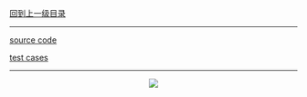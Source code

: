 [回到上一级目录](https://zhaochenyou.github.io/Way-to-Algorithm/Chapter-1)

----------
[source code](https://github.com/zhaochenyou/Way-to-Algorithm/raw/master/Chapter-1/src/BubbleSort.hpp)

[test cases](https://github.com/zhaochenyou/Way-to-Algorithm/raw/master/Chapter-1/src/BubbleSort.cpp)

----------
<p align="center"><img src="https://github.com/zhaochenyou/Way-to-Algorithm/raw/master/Chapter-1/res/BubbleSort.png" /></p>


